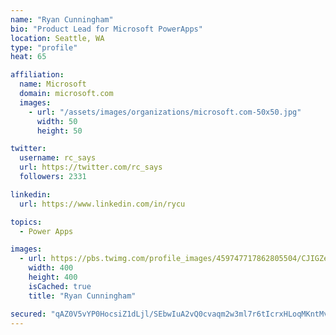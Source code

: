 ```yaml
---
name: "Ryan Cunningham"
bio: "Product Lead for Microsoft PowerApps"
location: Seattle, WA
type: "profile"
heat: 65

affiliation:
  name: Microsoft
  domain: microsoft.com
  images:
    - url: "/assets/images/organizations/microsoft.com-50x50.jpg"
      width: 50
      height: 50

twitter:
  username: rc_says
  url: https://twitter.com/rc_says
  followers: 2331

linkedin:
  url: https://www.linkedin.com/in/rycu

topics:
  - Power Apps

images:
  - url: https://pbs.twimg.com/profile_images/459747717862805504/CJIGZejd_400x400.png
    width: 400
    height: 400
    isCached: true
    title: "Ryan Cunningham"

secured: "qAZ0V5vYP0HocsiZ1dLjl/SEbwIuA2vQ0cvaqm2w3ml7r6tIcrxHLoqMKntMvQ9DrQSCcTWNXLoIRT7K2Dmac+pu502f2NXHB7JzmBraDX2aNhmK3ItxL/NftUrpOKn1Rq3+yFmpPeGEsw3hR1br/Ulzko3X6dwtWXkkmZG16rO6Z9EoPH3lyfe7r5NOjqxrdStftKdwuhWSsxY5WU8QPKFIpCUKQ7YFz0jw7ARDKFHcWDgi6zygfe4iQWpxP55Ni2UeFoTkSK+m/RCrgPd+zdrn4dvTTBiawNWRyp/rUHVwuiOazt0/VqDt53IQ0Pie2ggjdprmeK7zRUdWEo0Nj3/7bvJBQmfaK7/Gzo/kGseO12l/GD1Vs1VozWZgxh61Y9Uk3pkZK5WZG3iRO02B1cQLCCupPwaaZQNyjKMnJxY=;di/mNe9Jr9hl2XgnEQ4e4Q=="
---
```


